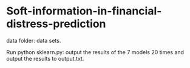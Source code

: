 # Soft-information-in-financial-distress-prediction
data folder: data sets.

Run python sklearn.py: output the results of the 7 models 20 times and output the results to output.txt.
